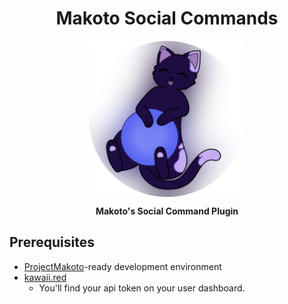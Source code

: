 <h1 align="center">Makoto Social Commands</h1>
<p align="center"><img src="Assets/Prod.png" width=250 align="center"></p>
<p align="center" style="font-weight:bold;">Makoto's Social Command Plugin</p>


## Prerequisites

- [ProjectMakoto](https://github.com/Fortunevale/ProjectMakoto)-ready development environment
- [kawaii.red](https://kawaii.red/)
    - You'll find your api token on your user dashboard.